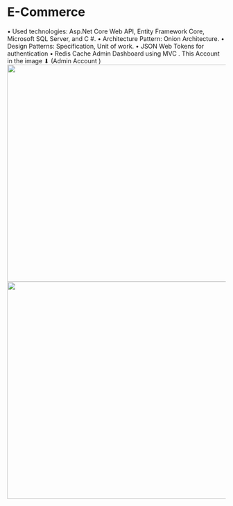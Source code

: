 # E-Commerce
•	Used technologies: Asp.Net Core Web API, Entity Framework Core, Microsoft SQL Server, and C #.
•	Architecture Pattern: Onion Architecture.
•	Design Patterns: Specification, Unit of work.
•	JSON Web Tokens for  authentication
•	Redis Cache
Admin Dashboard using MVC . This Account in the image ⬇ (Admin Account )
<img src="https://github.com/ahmedtalaat97/E-Commerce/assets/140081934/ee6e2347-78a7-469a-9888-3f6dcd330de6" width="1000" height="500" />
<img src="https://github.com/ahmedtalaat97/E-Commerce/assets/140081934/f36011e7-15be-46d8-baf9-914c48322cd7" width="1000" height="500" />
